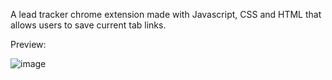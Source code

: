 A lead tracker chrome extension made with Javascript, CSS and HTML that allows users to save current tab links.

Preview:

![image](https://github.com/vroslmend/lead-tracker-extension/assets/89701936/92b5b085-bfc9-490c-b1b7-c23a218eee44)

